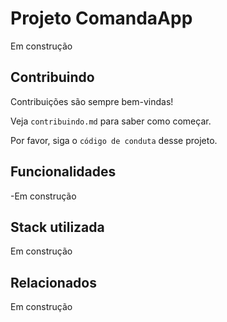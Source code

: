 # Projeto ComandaApp

Em construção


## Contribuindo

Contribuições são sempre bem-vindas!

Veja `contribuindo.md` para saber como começar.

Por favor, siga o `código de conduta` desse projeto.


## Funcionalidades

-Em construção


## Stack utilizada

Em construção


## Relacionados

Em construção
